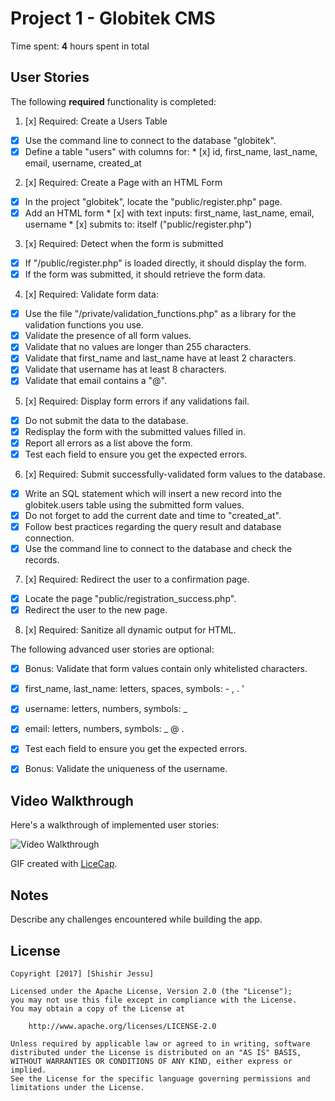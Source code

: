 # Project 1 - Globitek CMS

Time spent: **4** hours spent in total

## User Stories

The following **required** functionality is completed:

1. [x]  Required: Create a Users Table
  * [x]  Use the command line to connect to the database "globitek".
  * [x]  Define a table "users" with columns for:
    * [x]  id, first_name, last_name, email, username, created_at

2. [x]  Required: Create a Page with an HTML Form
  * [x]  In the project "globitek", locate the "public/register.php" page.
  * [x]  Add an HTML form
    * [x]  with text inputs: first_name, last_name, email, username
    * [x]  submits to: itself ("public/register.php")

3. [x]  Required: Detect when the form is submitted
  * [x]  If "/public/register.php" is loaded directly, it should display the form.
  * [x]  If the form was submitted, it should retrieve the form data.

4. [x]  Required: Validate form data:
  * [x]  Use the file "/private/validation_functions.php" as a library for the validation functions you use.
  * [x]  Validate the presence of all form values.
  * [x]  Validate that no values are longer than 255 characters.
  * [x]  Validate that first_name and last_name have at least 2 characters.
  * [x]  Validate that username has at least 8 characters.
  * [x]  Validate that email contains a "@".

5. [x]  Required: Display form errors if any validations fail.
  * [x]  Do not submit the data to the database.
  * [x]  Redisplay the form with the submitted values filled in.
  * [x]  Report all errors as a list above the form.
  * [x]  Test each field to ensure you get the expected errors.

6. [x]  Required: Submit successfully-validated form values to the database.
  * [x]  Write an SQL statement which will insert a new record into the globitek.users table using the submitted form values.
  * [x]  Do not forget to add the current date and time to "created_at".
  * [x]  Follow best practices regarding the query result and database connection.
  * [x]  Use the command line to connect to the database and check the records.

7. [x]  Required: Redirect the user to a confirmation page.
  * [x]  Locate the page "public/registration_success.php".
  * [x]  Redirect the user to the new page.

8. [x]  Required: Sanitize all dynamic output for HTML.

The following advanced user stories are optional:

* [x]  Bonus: Validate that form values contain only whitelisted characters.
  * [x]  first_name, last_name: letters, spaces, symbols: - , . '
  * [x]  username: letters, numbers, symbols: _
  * [x]  email: letters, numbers, symbols: _ @ .
  * [x]  Test each field to ensure you get the expected errors.

* [x]  Bonus: Validate the uniqueness of the username.

## Video Walkthrough

Here's a walkthrough of implemented user stories:

<img src='http://imgur.com/iq7JscL' title='Video Walkthrough' width='' alt='Video Walkthrough' />

GIF created with [LiceCap](http://www.cockos.com/licecap/).

## Notes

Describe any challenges encountered while building the app.

## License

    Copyright [2017] [Shishir Jessu]

    Licensed under the Apache License, Version 2.0 (the "License");
    you may not use this file except in compliance with the License.
    You may obtain a copy of the License at

        http://www.apache.org/licenses/LICENSE-2.0

    Unless required by applicable law or agreed to in writing, software
    distributed under the License is distributed on an "AS IS" BASIS,
    WITHOUT WARRANTIES OR CONDITIONS OF ANY KIND, either express or implied.
    See the License for the specific language governing permissions and
    limitations under the License.
